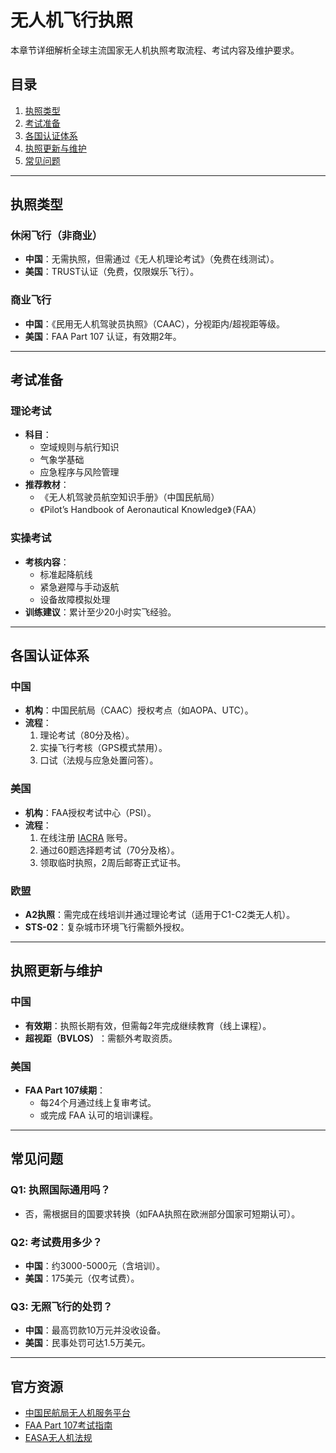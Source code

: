 # 无人机飞行执照

本章节详细解析全球主流国家无人机执照考取流程、考试内容及维护要求。

## 目录
1. [执照类型](#执照类型)
2. [考试准备](#考试准备)
3. [各国认证体系](#各国认证体系)
4. [执照更新与维护](#执照更新与维护)
5. [常见问题](#常见问题)

---

## 执照类型
### 休闲飞行（非商业）
- ​**中国**​：无需执照，但需通过《无人机理论考试》（免费在线测试）。
- ​**美国**​：TRUST认证（免费，仅限娱乐飞行）。

### 商业飞行
- ​**中国**​：《民用无人机驾驶员执照》（CAAC），分视距内/超视距等级。
- ​**美国**​：FAA Part 107 认证，有效期2年。

---

## 考试准备
### 理论考试
- ​**科目**​：
  - 空域规则与航行知识
  - 气象学基础
  - 应急程序与风险管理
- ​**推荐教材**​：
  - 《无人机驾驶员航空知识手册》（中国民航局）
  - 《Pilot’s Handbook of Aeronautical Knowledge》（FAA）

### 实操考试
- ​**考核内容**​：
  - 标准起降航线
  - 紧急避障与手动返航
  - 设备故障模拟处理
- ​**训练建议**​：累计至少20小时实飞经验。

---

## 各国认证体系
### 中国
- ​**机构**​：中国民航局（CAAC）授权考点（如AOPA、UTC）。
- ​**流程**​：
  1. 理论考试（80分及格）。
  2. 实操飞行考核（GPS模式禁用）。
  3. 口试（法规与应急处置问答）。

### 美国
- ​**机构**​：FAA授权考试中心（PSI）。
- ​**流程**​：
  1. 在线注册 [IACRA](https://iacra.faa.gov) 账号。
  2. 通过60题选择题考试（70分及格）。
  3. 领取临时执照，2周后邮寄正式证书。

### 欧盟
- ​**A2执照**​：需完成在线培训并通过理论考试（适用于C1-C2类无人机）。
- ​**STS-02**​：复杂城市环境飞行需额外授权。

---

## 执照更新与维护
### 中国
- ​**有效期**​：执照长期有效，但需每2年完成继续教育（线上课程）。
- ​**超视距（BVLOS）​**​：需额外考取资质。

### 美国
- ​**FAA Part 107续期**​：
  - 每24个月通过线上复审考试。
  - 或完成 FAA 认可的培训课程。

---

## 常见问题
### Q1: 执照国际通用吗？
- 否，需根据目的国要求转换（如FAA执照在欧洲部分国家可短期认可）。

### Q2: 考试费用多少？
- ​**中国**​：约3000-5000元（含培训）。
- ​**美国**​：175美元（仅考试费）。

### Q3: 无照飞行的处罚？
- ​**中国**​：最高罚款10万元并没收设备。
- ​**美国**​：民事处罚可达1.5万美元。

---

## 官方资源
- [中国民航局无人机服务平台](https://uom.caac.gov.cn)
- [FAA Part 107考试指南](https://www.faa.gov/uas/commercial_operators)
- [EASA无人机法规](https://www.easa.europa.eu/domains/civil-drones)